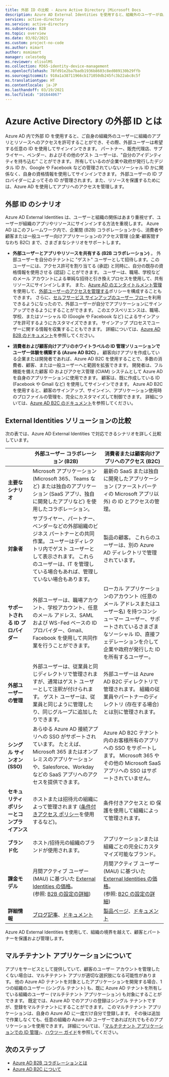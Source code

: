 ```yaml
---
title: 外部 ID の比較 - Azure Active Directory |Microsoft Docs
description: Azure AD External Identities を使用すると、組織外のユーザーが自身のアイデンティティを使用して組織のアプリとリソースにアクセスできます。 Azure Active Directory B2B コラボレーションや Azure AD B2C を含めて、外部 ID のためのソリューションを比較します。
services: active-directory
ms.service: active-directory
ms.subservice: B2B
ms.topic: overview
ms.date: 03/02/2021
ms.custom: project-no-code
ms.author: mimart
author: msmimart
manager: celestedg
ms.reviewer: elisolMS
ms.collection: M365-identity-device-management
ms.openlocfilehash: 78fd91e2ba7badb1936b8603c8ed089130b29ffb
ms.sourcegitcommit: 910a1a38711966cb171050db245fc3b22abc8c5f
ms.translationtype: HT
ms.contentlocale: ja-JP
ms.lasthandoff: 03/19/2021
ms.locfileid: "101644067"
---
```

# <a name="what-are-external-identities-in-azure-active-directory"></a>Azure Active Directory の外部 ID とは

Azure AD 内で外部 ID を使用すると、ご自身の組織外のユーザーに組織のアプリとリソースへのアクセスを許可することができ、その際、外部ユーザーは希望する任意の ID を使用してサインインできます。 パートナー、販売代理店、サプライヤー、ベンダー、およびその他のゲスト ユーザーは、"自分のアイデンティティを持ち込む" ことができます。 所有しているのが企業や政府が発行したデジタル ID か、Google や Facebook などの管理されていないソーシャル ID かに関係なく、自身の資格情報を使用してサインインできます。 外部ユーザーの ID プロバイダーによってその ID が管理されます。また、リソースを保護するためには、Azure AD を使用してアプリへのアクセスを管理します。

## <a name="external-identities-scenarios"></a>外部 ID のシナリオ

Azure AD External Identities は、ユーザーと組織の関係はあまり重視せず、ユーザーが組織のアプリやリソースにサインインする方法を重視します。 Azure AD はこのフレームワーク内で、企業間 (B2B) コラボレーションから、消費者や顧客または一般ユーザー向けアプリケーションのアクセス管理 (企業-顧客間すなわち B2C) まで、さまざまなシナリオをサポートします。

- **外部ユーザーとアプリやリソースを共有する (B2B コラボレーション)** 。 外部ユーザーを自分のテナントに "ゲスト" ユーザーとして招待します。このユーザーには、アクセス許可を割り当てる (承認) と同時に、自分の既存の資格情報を使用させる (認証) ことができます。 ユーザーは、職場、学校などのメール アカウントによる単純な招待と引き換えプロセスを使用して、共有リソースにサインインします。 また、[Azure AD のエンタイトルメント管理](../governance/entitlement-management-overview.md)を使用して、[外部ユーザーのアクセスを管理する](../governance/entitlement-management-external-users.md#how-access-works-for-external-users)ポリシーを構成することもできます。 さらに、[セルフサービス サインアップのユーザー フロー](self-service-sign-up-overview.md)を利用できるようになったので、外部ユーザーが自分でアプリケーションにサインアップできるようにすることができます。 このエクスペリエンスは、職場、学校、またはソーシャル ID (Google や Facebook など) によるサインアップを許可するようにカスタマイズできます。 サインアップ プロセスでユーザーに関する情報を収集することもできます。 詳細については、[Azure AD B2B のドキュメント](index.yml)を参照してください。

- **消費者および顧客向けアプリのホワイトラベルの ID 管理ソリューションでユーザー体験を構築する (Azure AD B2C)** 。 顧客向けアプリを作成している企業または開発者であれば、Azure AD B2C を使用することで、多数の消費者、顧客、または一般ユーザーへと範囲を拡張できます。 開発者は、フル機能を備えた顧客 ID およびアクセス管理 (CIAM) システムとして Azure AD を自身のアプリケーションに使用できます。 顧客は、既に作成している ID (Facebook や Gmail など) を使用してサインインできます。 Azure AD B2C を使用すると、顧客のサインアップ、サインイン、アプリケーション使用時のプロファイルの管理を、完全にカスタマイズして制御できます。 詳細については、[Azure AD B2C のドキュメント](../../active-directory-b2c/index.yml)を参照してください。

## <a name="compare-external-identities-solutions"></a>External Identities ソリューションの比較

次の表では、Azure AD External Identities で対応できるシナリオを詳しく比較しています。

|   | 外部ユーザー コラボレーション (B2B) | 消費者または顧客向けアプリへのアクセス (B2C)  |
| ---- | --- | --- |
| **主要なシナリオ** | Microsoft アプリケーション (Microsoft 365、Teams など) または独自のアプリケーション (SaaS アプリ、独自に開発したアプリなど) を使用したコラボレーション。  | 最新の SaaS または独自に開発したアプリケーション (ファーストパーティの Microsoft アプリ以外) の ID とアクセスの管理。   |
| **対象者**    | サプライヤー、パートナー、ベンダーなどの外部組織のビジネス パートナーとの共同作業。 ユーザーはディレクトリ内でゲスト ユーザーとして表示されます。 これらのユーザーは、IT を管理している場合もあれば、管理していない場合もあります。  | 製品の顧客。 これらのユーザーは、別の Azure AD ディレクトリで管理されています。  |
| **サポートされる ID プロバイダー** | 外部ユーザーは、職場アカウント、学校アカウント、任意のメール アドレス、SAML および WS-Fed ベースの ID プロバイダー、Gmail、Facebook を使用して共同作業を行うことができます。  | ローカル アプリケーションのアカウント (任意のメール アドレスまたはユーザー名) を持つコンシューマー ユーザー、サポートされているさまざまなソーシャル ID、直接フェデレーションを介して企業や政府が発行した ID を所有するユーザー。       |
| **外部ユーザーの管理**   | 外部ユーザーは、従業員と同じディレクトリで管理されますが、通常はゲスト ユーザーとして注釈が付けられます。 ゲスト ユーザーは、従業員と同じように管理したり、同じグループに追加したりできます。    | 外部ユーザーは Azure AD B2C ディレクトリで管理されます。 組織の従業員やパートナーのディレクトリ (存在する場合) とは別に管理されます。  |
| **シングル サインオン (SSO)**      | あらゆる Azure AD 接続アプリへの SSO がサポートされています。 たとえば、Microsoft 365 またはオンプレミスのアプリケーションや、Salesforce、Workday などの SaaS アプリへのアクセスを提供できます。    | Azure AD B2C テナント内のお客様所有のアプリへの SSO をサポートします。 Microsoft 365 やその他の Microsoft SaaS アプリへの SSO はサポートされていません。    |
| **セキュリティ ポリシーとコンプライアンス**        | ホストまたは招待元の組織によって管理されます ([条件付きアクセス ポリシー](conditional-access.md)を使用するなど)。 | 条件付きアクセスと ID 保護を使用して組織によって管理されます。        |
| **ブランド化**  | ホスト/招待元の組織のブランドが使用されます。    | アプリケーションまたは組織ごとの完全にカスタマイズ可能なブランド。   |
| **課金モデル** | 月間アクティブ ユーザー (MAU) に基づいた [External Identities の価格](https://azure.microsoft.com/en-us/pricing/details/active-directory/external-identities/)。 <br>(参照: [B2B の設定の詳細](external-identities-pricing.md)) | 月間アクティブ ユーザー (MAU) に基づいた [External Identities の価格](https://azure.microsoft.com/en-us/pricing/details/active-directory/external-identities/)。 <br>(参照: [B2C の設定の詳細](../../active-directory-b2c/billing.md)) |
| **詳細情報** | [ブログ記事](https://blogs.technet.microsoft.com/enterprisemobility/2017/02/01/azure-ad-b2b-new-updates-make-cross-business-collab-easy/)、[ドキュメント](what-is-b2b.md)                   | [製品ページ](https://azure.microsoft.com/services/active-directory-b2c/)、[ドキュメント](../../active-directory-b2c/index.yml)       |

Azure AD External Identities を使用して、組織の境界を越えて、顧客とパートナーを保護および管理します。

## <a name="about-multitenant-applications"></a>マルチテナント アプリケーションについて

アプリをサービスとして提供していて、顧客のユーザー アカウントを管理したくない場合は、マルチテナント アプリが適切な選択肢になる可能性があります。 他の Azure AD テナントを対象としたアプリケーションを開発する場合、1 つの組織のユーザー (シングル テナント) も、既に Azure AD テナントを所有している組織のユーザー (マルチテナント アプリケーション) も対象にすることができます。 既定では、Azure AD でのアプリの登録はシングル テナントですが、登録をマルチテナントにすることができます。 このマルチテナント アプリケーションは、自身の Azure AD に一度だけ自分で登録します。 その後は追加で作業しなくても、任意の組織の Azure AD ユーザーであればだれでもそのアプリケーションを使用できます。 詳細については、「[マルチテナント アプリケーションでの ID 管理](/azure/architecture/multitenant-identity/)」、[ハウツー ガイド](../develop/howto-convert-app-to-be-multi-tenant.md)を参照してください。

## <a name="next-steps"></a>次のステップ

- [Azure AD B2B コラボレーションとは](what-is-b2b.md)
- [Azure AD B2C について](../../active-directory-b2c/overview.md)